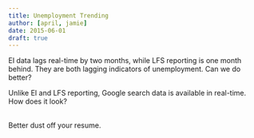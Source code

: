 ```yaml
---
title: Unemployment Trending
author: [april, jamie]
date: 2015-06-01
draft: true
---
```

EI data lags real-time by two months, while LFS reporting is one month behind. They are both lagging indicators of unemployment. Can we do better?

Unlike EI and LFS reporting, Google search data is available in real-time. How does it look?

<script type="text/javascript" src="//d3js.org/d3.v3.js"></script>
<div class="oversize gtrends-unemployment-chart"></div>

<br />
Better dust off your resume.
<link rel="stylesheet" type="text/css" href="/articles/unemployment-trending/style.css">
<script type="text/javascript" src="/articles/unemployment-trending/script.js"></script>